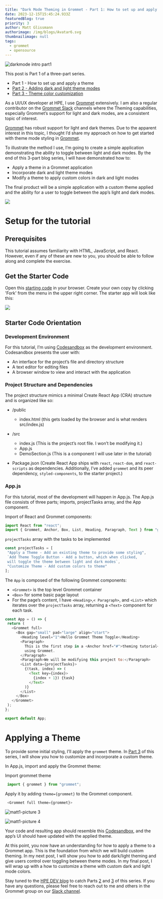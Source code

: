 ```yaml
---
title: "Dark Mode Theming in Grommet - Part 1: How to set up and apply a theme"
date: 2023-12-15T15:45:24.933Z
featuredBlog: true
priority: 3
author: Matt Glissmann
authorimage: /img/blogs/Avatar6.svg
thumbnailimage: null
tags:
  - grommet
  - opensource
---
```

![darkmode intro part1](https://hpe-developer-portal.s3.amazonaws.com/uploads/media/2020/9/darkmode-intro-part1-1603293464825.png)

This post is Part 1 of a three-part series.

* Part 1 - How to set up and apply a theme
* [Part 2 - Adding dark and light theme modes](https://developer.hpe.com/blog/dark-mode-theming-in-grommet-adding-dark-and-light-theme-modes/)
* [Part 3 - Theme color customization](https://developer.hpe.com/blog/dark-mode-theming-in-grommet-theme-color-customization/)

As a UI/UX developer at HPE, I use [Grommet](https://grommet.io) extensively. I am also a regular contributor on the [Grommet Slack](https://grommet.slack.com) channels where the Theming capabilities, especially Grommet’s support for light and dark modes, are a consistent topic of interest. 

[Grommet](https://grommet.io) has robust support for light and dark themes. Due to the apparent interest in this topic, I thought I’d share my approach on how to get started with theme mode styling in [Grommet](https://grommet.io). 

To illustrate the method I use, I’m going to create a simple application demonstrating the ability to toggle between light and dark modes. By the end of this 3-part blog series, I will have demonstrated how to:

* Apply a theme in a Grommet application
* Incorporate dark and light theme modes
* Modify a theme to apply custom colors in dark and light modes

The final product will be a simple application with a custom theme applied and the ability for a user to toggle between the app’s light and dark modes.

<img src="https://hpe-developer-portal.s3.amazonaws.com/uploads/media/2020/9/themetutorialapp-1602698870239.gif" style="height:300px, width:300px" />

# Setup for the tutorial

## Prerequisites

This tutorial assumes familiarity with HTML, JavaScript, and React. However, even if any of these are new to you, you should be able to follow along and complete the exercise.

## Get the Starter Code

Open this [starting code](https://codesandbox.io/s/grommet-theme-toggle-0starter-1k1cv?file=/src/App.js) in your browser. Create your own copy by clicking 'Fork' from the menu in the upper right corner. The starter app will look like this:

<img src="https://hpe-developer-portal.s3.amazonaws.com/uploads/media/2020/9/picture-2-1602661773922.png"  />

## Starter Code Orientation

### Development Environment

For this tutorial, I’m using [Codesandbox](https://codesandbox.io/) as the development environment. Codesandbox  presents the user with: 

* An interface for the project’s file and directory structure
* A text editor for editing files
* A browser window to view and interact with the application

### Project Structure and Dependencies

The project structure mimics a minimal Create React App (CRA) structure and is organized like so:

* /public

  * index.html (this gets loaded by the browser and is what renders src/index.js)
* /src

  * index.js (This is the project’s root file. I won’t be modifying it.)
  * App.js
  * DemoSection.js (This is a component I will use later in the tutorial)
* Package.json (Create React App ships with `react`, `react-dom`, and `react-scripts` as dependencies. Additionally, I’ve added `grommet` and its peer dependency, `styled-components`, to the starter project.)

### App.js

For this tutorial, most of the development will happen in App.js. The App.js file consists of three parts; imports, projectTasks array, and the App component.

Import of React and Grommet components:

```javascript
import React from "react";
import { Grommet, Anchor, Box, List, Heading, Paragraph, Text } from "grommet";
```

`projectTasks` array with the tasks to be implemented

```javascript
const projectTasks = [
 "Apply a Theme - Add an existing theme to provide some styling",
 `Add Theme Toggle Button - Add a button, which when clicked,
 will toggle the theme between light and dark modes`,
 "Customize Theme - Add custom colors to theme"
];
```

The `App` is composed of the following Grommet components:

* `<Grommet>` is the top level Grommet container
* `<Box>` for some basic page layout
* For the page’s content, I have `<Heading>`,`< Paragraph>`, and `<List>` which iterates over the `projectTasks` array, returning a `<Text>` component for each task.

```javascript
const App = () => {
 return (
   <Grommet full>
     <Box gap="small" pad="large" align="start">
       <Heading level="1">Hello Grommet Theme Toggle</Heading>
       <Paragraph>
         This is the first step in a <Anchor href="#">theming tutorial</Anchor>{" "}
         using Grommet.
       </Paragraph>
       <Paragraph>We will be modifying this project to:</Paragraph>
       <List data={projectTasks}>
         {(task, index) => (
           <Text key={index}>
             {index + 1}) {task}
           </Text>
         )}
       </List>
     </Box>
   </Grommet>
 );
};

export default App;
```

# Applying a Theme

To provide some initial styling, I’ll apply the `grommet` theme. In [Part 3](https://developer.hpe.com/blog/dark-mode-theming-in-grommet-theme-color-customization/) of this series, I will show you how to customize and incorporate a custom theme.

In App.js, import and apply the Grommet theme:

Import grommet theme

```javascript
 import { grommet } from "grommet"; 
```

Apply it by adding `theme={grommet}` to the Grommet component.

```javascript
 <Grommet full theme={grommet}>
```

![matt1-picture 3](https://hpe-developer-portal.s3.amazonaws.com/uploads/media/2020/9/picture-3-1602661789429.png)

![matt1-picture 4](https://hpe-developer-portal.s3.amazonaws.com/uploads/media/2020/9/picture-4-1602661802053.png)

Your code and resulting app should resemble this [Codesandbox](https://codesandbox.io/s/grommet-theme-toggle-1adding-theme-rg91i?file=/src/App.js), and the app’s UI should have updated with the applied theme. 

At this point, you now have an understanding for how to apply a theme to a Grommet app. This is the foundation from which we will build custom theming. In my next post, I will show you how to add dark/light theming and give users control over toggling between theme modes. In my final post, I will wrap up with a how to customize a theme with custom dark and light mode colors.

Stay tuned to the [HPE DEV blog](/blog) to catch Parts [2](https://developer.hpe.com/blog/dark-mode-theming-in-grommet-adding-dark-and-light-theme-modes/) and [3](https://developer.hpe.com/blog/dark-mode-theming-in-grommet-theme-color-customization/) of this series. If you have any questions, please feel free to reach out to me and others in the Grommet group on our [Slack channel](https://app.slack.com/client/T04LMHMUT/C04LMHN59).